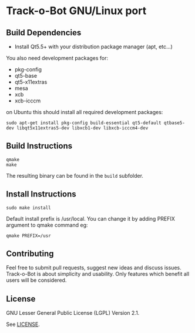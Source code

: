 # Track-o-Bot GNU/Linux port

## Build Dependencies

* Install Qt5.5+ with your distribution package manager (apt, etc...)

You also need development packages for:

* pkg-config
* qt5-base
* qt5-x11extras
* mesa
* xcb
* xcb-icccm

on Ubuntu this should install all required development packages:

```
sudo apt-get install pkg-config build-essential qt5-default qtbase5-dev libqt5x11extras5-dev libxcb1-dev libxcb-icccm4-dev
```

## Build Instructions

```
qmake
make
```

The resulting binary can be found in the ``build`` subfolder.

## Install Instructions

```
sudo make install
```

Default install prefix is /usr/local. You can change it by adding PREFIX argument to qmake command eg:

```
qmake PREFIX=/usr
```

## Contributing

Feel free to submit pull requests, suggest new ideas and discuss issues. Track-o-Bot is about simplicity and usability. Only features which benefit all users will be considered.

## License

GNU Lesser General Public License (LGPL) Version 2.1.

See [LICENSE](LICENSE).

